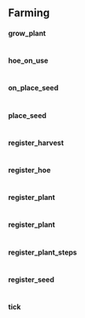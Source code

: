 Farming 
------
#### grow_plant
```lua
```
#### hoe_on_use
```lua
```
#### on_place_seed
```lua
```
#### place_seed
```lua
```
#### register_harvest
```lua
```
#### register_hoe
```lua
```
#### register_plant
```lua
```
#### register_plant
```lua
```
#### register_plant_steps
```lua
```
#### register_seed
```lua
```
#### tick
```lua
```
